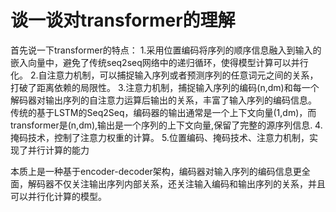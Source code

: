 # 谈一谈对transformer的理解

首先说一下transformer的特点：
1.采用位置编码将序列的顺序信息融入到输入的嵌入向量中，避免了传统seq2seq网络中的递归循环，使得模型计算可以并行化。
2.自注意力机制，可以捕捉输入序列或者预测序列的任意词元之间的关系，打破了距离依赖的局限性。
3.注意力机制，捕捉输入序列的编码(n,dm)和每一个解码器对输出序列的自注意力运算后输出的关系，丰富了输入序列的编码信息。
    传统的基于LSTM的Seq2Seq，编码器的输出通常是一个上下文向量(1,dm)，而transformer是(n,dm),输出是一个序列的上下文向量,保留了完整的源序列信息.
4.掩码技术，控制了注意力权重的计算。
5.位置编码、掩码技术、注意力机制，实现了并行计算的能力


本质上是一种基于encoder-decoder架构，编码器对输入序列的编码信息更全面，解码器不仅关注输出序列内部关系，还关注输入编码和输出序列的关系，并且可以并行化计算的模型。